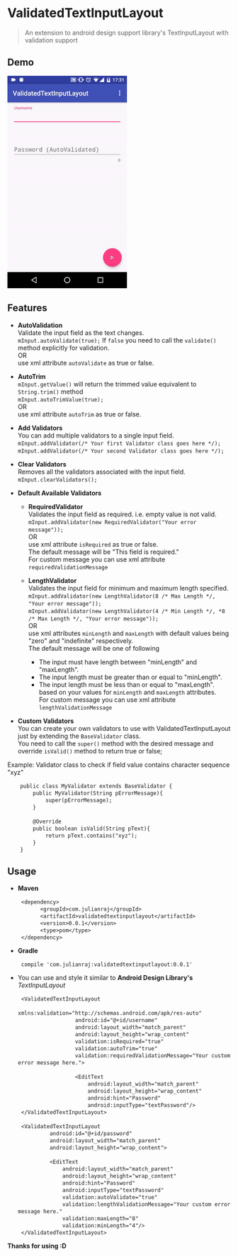 ValidatedTextInputLayout
========================

>An extension to android design support library's TextInputLayout with validation support


## Demo ##
![Basic](./images/demo.gif)

## Features ##
 - **AutoValidation**  
 Validate the input field as the text changes.  
    `mInput.autoValidate(true);`
    If `false` you need to call the `validate()` method explicitly for validation.  
    OR  
    use xml attribute `autoValidate` as true or false.
 
 - **AutoTrim**  
 `mInput.getValue()` will return the trimmed value equivalent to `String.trim()` method    
    `mInput.autoTrimValue(true);`  
    OR  
    use xml attribute `autoTrim` as true or false.
    
 - **Add Validators**  
 You can add multiple validators to a single input field.  
     `mInput.addValidator(/* Your first Validator class goes here */);`  
     `mInput.addValidator(/* Your second Validator class goes here */);`  
 
 - **Clear Validators**  
 Removes all the validators associated with the input field.  
    `mInput.clearValidators();`  
    
 - **Default Available Validators**  
    + **RequiredValidator**  
    Validates the input field as required. i.e. empty value is not valid.  
        `mInput.addValidator(new RequiredValidator("Your error message"));`  
        OR  
        use xml attribute `isRequired` as true or false.  
        The default message will be "This field is required."  
        For custom message you can use xml attribute `requiredValidationMessage`
        
    + **LengthValidator**  
    Validates the input field for minimum and maximum length specified.  
        `mInput.addValidator(new LengthValidator(8 /* Max Length */, "Your error message"));`  
        `mInput.addValidator(new LengthValidator(4 /* Min Length */, *8 /* Max Length */, "Your error message"));`  
         OR  
         use xml attributes `minLength` and `maxLength` with default values being "zero" and "indefinite" respectively.  
         The default message will be one of following
         - The input must have length between "minLength" and "maxLength".
         - The input length must be greater than or equal to "minLength".
         - The input length must be less than or equal to "maxLength".  
         based on your values for `minLength` and `maxLength` attributes.  
         For custom message you can use xml attribute `lengthValidationMessage`
 
 - **Custom Validators**  
 You can create your own validators to use with ValidatedTextInputLayout just by extending the `BaseValidator` class.  
 You need to call the `super()` method with the desired message and override `isValid()` method to return true or false;    
 
 Example: Validator class to check if field value contains  character sequence "xyz"  
  
        public class MyValidator extends BaseValidator {
            public MyValidator(String pErrorMessage){
                super(pErrorMessage);
            }
            
            @Override
            public boolean isValid(String pText){
                return pText.contains("xyz");
            }
        }

## Usage ##
 - **Maven**
 
        <dependency>
              <groupId>com.julianraj</groupId>
              <artifactId>validatedtextinputlayout</artifactId>
              <version>0.0.1</version>
              <type>pom</type>
        </dependency>
 
 - **Gradle**
 
        compile 'com.julianraj:validatedtextinputlayout:0.0.1'


 - You can use and style it similar to **Android Design Library's** _TextInputLayout_  
 
        <ValidatedTextInputLayout
                         xmlns:validation="http://schemas.android.com/apk/res-auto"
                         android:id="@+id/username"
                         android:layout_width="match_parent"
                         android:layout_height="wrap_content"
                         validation:isRequired="true"
                         validation:autoTrim="true"
                         validation:requiredValidationMessage="Your custom error message here.">
                 
                         <EditText
                             android:layout_width="match_parent"
                             android:layout_height="wrap_content"
                             android:hint="Password"
                             android:inputType="textPassword"/>
        </ValidatedTextInputLayout>
                
        <ValidatedTextInputLayout
                 android:id="@+id/password"
                 android:layout_width="match_parent"
                 android:layout_height="wrap_content">
         
                 <EditText
                     android:layout_width="match_parent"
                     android:layout_height="wrap_content"
                     android:hint="Password"
                     android:inputType="textPassword"
                     validation:autoValidate="true"
                     validation:lengthValidationMessage="Your custom error message here."
                     validation:maxLength="8"
                     validation:minLength="4"/>
        </ValidatedTextInputLayout>

**Thanks for using :D**  